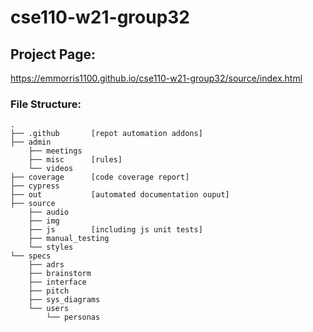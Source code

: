 # cse110-w21-group32

## Project Page:

https://emmorris1100.github.io/cse110-w21-group32/source/index.html

### File Structure:

```
.
├── .github       [repot automation addons]
├── admin
    ├── meetings
    ├── misc      [rules]
    └── videos
├── coverage      [code coverage report]
├── cypress
├── out           [automated documentation ouput]
├── source
    ├── audio
    ├── img
    ├── js        [including js unit tests]
    ├── manual_testing
    └── styles
└── specs
    ├── adrs
    ├── brainstorm
    ├── interface
    ├── pitch
    ├── sys_diagrams
    └── users
        └── personas
```
